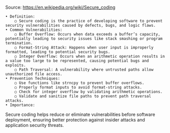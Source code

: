 Source: https://en.wikipedia.org/wiki/Secure_coding

	• Definition: 
		○ Secure coding is the practice of developing software to prevent security vulnerabilities caused by defects, bugs, and logic flaws.
	• Common Vulnerabilities:
		○ Buffer Overflow: Occurs when data exceeds a buffer’s capacity, potentially leading to security issues like stack smashing or program termination.
		○ Format-String Attack: Happens when user input is improperly formatted, leading to potential security bugs.
		○ Integer Overflow: Occurs when an arithmetic operation results in a value too large to be represented, causing potential bugs and exploits.
		○ Path Traversal: A vulnerability where untrusted paths allow unauthorized file access.
	• Prevention Techniques:
		○ Use functions like strncpy to prevent buffer overflows.
		○ Properly format inputs to avoid format-string attacks.
		○ Check for integer overflow by validating arithmetic operations.
		○ Validate and sanitize file paths to prevent path traversal attacks.
	• Importance: 
Secure coding helps reduce or eliminate vulnerabilities before software deployment, ensuring better protection against insider attacks and application security threats.